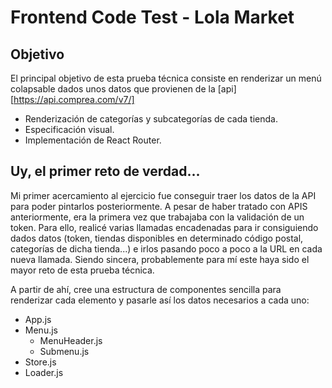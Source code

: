 # Frontend Code Test - Lola Market

## Objetivo

El principal objetivo de esta prueba técnica consiste en renderizar un menú colapsable dados unos datos que provienen de la [api][https://api.comprea.com/v7/]

- Renderización de categorías y subcategorías de cada tienda.
- Especificación visual.
- Implementación de React Router.

## Uy, el primer reto de verdad...

Mi primer acercamiento al ejercicio fue conseguir traer los datos de la API para poder pintarlos posteriormente. A pesar de haber tratado con APIS anteriormente, era la primera vez que trabajaba con la validación de un token. Para ello, realicé varias llamadas encadenadas para ir consiguiendo dados datos (token, tiendas disponibles en determinado código postal, categorías de dicha tienda...) e irlos pasando poco a poco a la URL en cada nueva llamada. Siendo sincera, probablemente para mí este haya sido el mayor reto de esta prueba técnica.

A partir de ahí, cree una estructura de componentes sencilla para renderizar cada elemento y pasarle así los datos necesarios a cada uno:

- App.js
- Menu.js
  - MenuHeader.js
  - Submenu.js
- Store.js
- Loader.js
